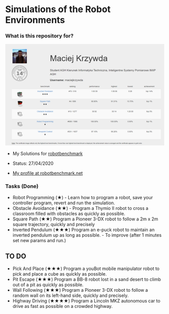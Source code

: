 # Simulations of the Robot Environments #


### What is this repository for? ###


![picture](overall_ranking.PNG)  
* My Solutions for [robotbenchmark](https://robotbenchmark.net/)
* Status: 27/04/2020

* [My profile at robotbenchmark.net](https://robotbenchmark.net/maciejkrzywda)

### Tasks (Done) ###

* Robot Programming (★) - Learn how to program a robot, save your controller program, revert and run the simulation.
* Obstacle Avoidance (★★) - Program a Thymio II robot to cross a classroom filled with obstacles as quickly as possible.
* Square Path (★★) Program a Pioneer 3-DX robot to follow a 2m x 2m square trajectory, quickly and precisely
* Inverted Pendulum (★★★)	Program an e-puck robot to maintain an inverted pendulum up as long as possible. - To improve (after 1 minutes set new params and run.)

## TO DO ##

* Pick And Place (★★★) Program a youBot mobile manipulator robot to pick and place a cube as quickly as possible.	
* Pit Escape (★★★) Program a BB-8 robot lost in a sand desert to climb out of a pit as quickly as possible.	
* Wall Following (★★★) Program a Pioneer 3-DX robot to follow a random wall on its left-hand side, quickly and precisely.	
* Highway Driving (★★★★) Program a Lincoln MKZ autonomous car to drive as fast as possible on a crowded highway.